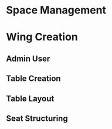 # Space Management

#   Wing Creation

## Admin User
## Table Creation
## Table Layout
## Seat Structuring
